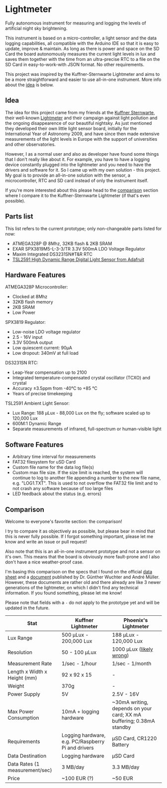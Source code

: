 # Lightmeter

Fully autonomous instrument for measuring and logging the levels of artificial night sky brightening.

This instrument is based on a micro-controller, a light sensor and the data logging capabilities, all compatible with the Arduino IDE so that it is easy to update, improve & maintain. As long as there is power and space on the SD Card the board autonomously measures the current light levels in lux and saves them together with the time from an ultra-precise RTC to a file on the SD Card in easy-to-work-with JSON format. No other requirements.

This project was inspired by the Kuffner-Sternwarte Lightmeter and aims to be a more straightforward and easier to use all-in-one instrument. More info about the [idea](https://github.com/Phoenix1747/Lightmeter#idea) is below.

## Idea

The idea for this project came from my friends at the [Kuffner Sternwarte](http://kuffner-sternwarte.at), their well-known [Lightmeter](http://hms.sternhell.at/lightwiki) and their campaign against light pollution and the ongoing disappearence of our beautiful nightsky. As just mentioned they developed their own little light sensor board, initially for the International Year of Astronomy 2009, and have since then made extensive measurements of the light levels in Europe with the support of universities and other observatories.

However, I as a normal user and also as developer have found some things that I don't really like about it. For example, you have to have a logging device constantly plugged into the lightmeter and you need to have the drivers and software for it. So I came up with my own solution - this project. My goal is to provide an all-in-one solution with the sensor, a microcontroller, RTC and SD card instead of only the instrument itself.

If you're more interested about this please head to the [comparison](https://github.com/Phoenix1747/Lightmeter#comparison) section where I compare it to the Kuffner-Sternwarte Lightmeter (if that's even possible).

## Parts list

This list refers to the current prototype; only non-changeable parts listed for now:

* ATMEGA328P @ 8Mhz, 32KB flash & 2KB SRAM
* EXAR SPX3819M5-L-3-3/TR 3.3V 500mA LDO Voltage Regulator
* Maxim Integrated DS3231SN#T&R RTC
* [TSL2591 High Dynamic Range Digital Light Sensor from Adafruit](https://learn.adafruit.com/adafruit-tsl2591)

## Hardware Features

ATMEGA328P Microcontroller:
* Clocked at 8Mhz
* 32KB flash memory
* 2KB SRAM
* Low Power

SPX3819 Regulator:
* Low-noise LDO voltage regulator
* 2.5 - 16V input
* 3.3V 500mA output
* Low quiescent current: 90μA
* Low dropout: 340mV at full load

DS3231SN RTC:
* Leap-Year compensation up to 2100
* Integrated temperature-compensated crystal oscillator (TCXO) and crystal
* Accuracy ±3.5ppm from -40°C to +85 °C
* Years of precise timekeeping

TSL2591 Ambient Light Sensor:
* Lux Range: 188 μLux - 88,000 Lux on the fly; software scaled up to 120,000 Lux
* 600M:1 Dynamic Range
* Separate measurements of infrared, full-spectrum or human-visible light

## Software Features

* Arbitrary time interval for measurements
* FAT32 filesystem for uSD Card
* Custom file name for the data log file(s)
* Custom max file size. If the size limit is reached, the system will continue to log to another file appending a number to the new file name, e.g. "LOG1.TXT". This is used to not overflow the FAT32 file limit and to not crash any software because of too large files
* LED feedback about the status (e.g. errors)

## Comparison

Welcome to everyone's favorite section: the comparison!

I try to compare it as objectively as possible, but please bear in mind that this is never fully possible. If I forgot something important, please let me know and write an issue or pull request!

Also note that this is an all-in-one instrument prototype and not a sensor on it's own. This means that the board is obviously more fault-prone and I also don't have a nice weather-proof case.

I'm basing this comparison on the specs that I found on the official [data sheet](http://hms.sternhell.at/lightwiki/images/3/30/Lightmeter_specifications.pdf) and a [document](http://hms.sternhell.at/lightwiki/images/a/a7/Mueller_Low_Cost_Luxmeter.pdf) published by Dr. Günther Wuchter and André Müller. However, these documents are rather old and there already are like 3 newer generations of the lightmeter, on which I didn't find any technical information. If you found something, please let me know!

Please note that fields with a `-` do not apply to the prototype yet and will be updated in the future.

| Stat | Kuffner Lightmeter | Phoenix's Lightmeter |
| --- | --- | --- |
| Lux Range | 500 μLux - 200,000 Lux | 188 μLux - 120,000 Lux |
| Resolution | 50 - 100 μLux | 1000 μLux ([likely wrong](https://github.com/adafruit/Adafruit_TSL2591_Library/issues/22)) |
| Measurement Rate | 1/sec - 1/hour | 1/sec - 1/month |
| Length x Width x Height (mm) | 92 x 92 x 15 | - |
| Weight | 370g | - |
| Power Supply | 5V | 2.5V - 16V |
| Max Power Consumption | 10mA + logging hardware | ~30mA writing, depends on your card; XX mA buffering; 0.38mA standby |
| Requirements | Logging hardware, e.g. PC/Raspberry Pi and drivers | μSD Card, CR1220 Battery |
| Data Destination | Logging hardware | μSD Card |
| Data Rates (1 measurement/sec) | 3 MB/day | 3.3 MB/day |
| Price | ~100 EUR (?) | ~50 EUR |
